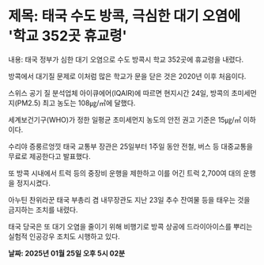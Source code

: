 # **제목: 태국 수도 방콕, 극심한 대기 오염에 '학교 352곳 휴교령'**

  내용: 태국 정부가 심한 대기 오염으로 수도 방콕시 학교 352곳에 휴교령을 내렸다. 

방콕에서 대기질 문제로 이처럼 많은 학교가 문을 닫은 것은 2020년 이후 처음이다. 

스위스 공기 질 분석업체 아이큐에어(IQAIR)에 따르면 현지시간 24일, 방콕의 초미세먼지(PM2.5) 최고 농도는 108㎍/㎥에 달했다. 

세계보건기구(WHO)가 정한 일평균 초미세먼지 농도의 안전 권고 기준은 15㎍/㎥ 이하이다. 

수리야 증룽르엉낏 태국 교통부 장관은 25일부터 1주일 동안 전철, 버스 등 대중교통을 무료로 제공한다고 발표했다. 

또 방콕 시내에서 트럭 등의 중장비 운행을 제한하고 이를 어긴 트럭 2,700여 대의 운행을 정지시켰다. 

아누틴 찬위라꾼 태국 부총리 겸 내무장관도 지난 23일 추수 잔여물 등을 태우는 것을 금지하는 조치를 내렸다. 

태국 당국은 또 대기 오염을 줄이기 위해 비행기로 방콕 상공에 드라이아이스를 뿌리는 실험적 인공강우 조치도 시행하고 있다.

  **날짜: 2025년 01월 25일 오후 5시 02분**